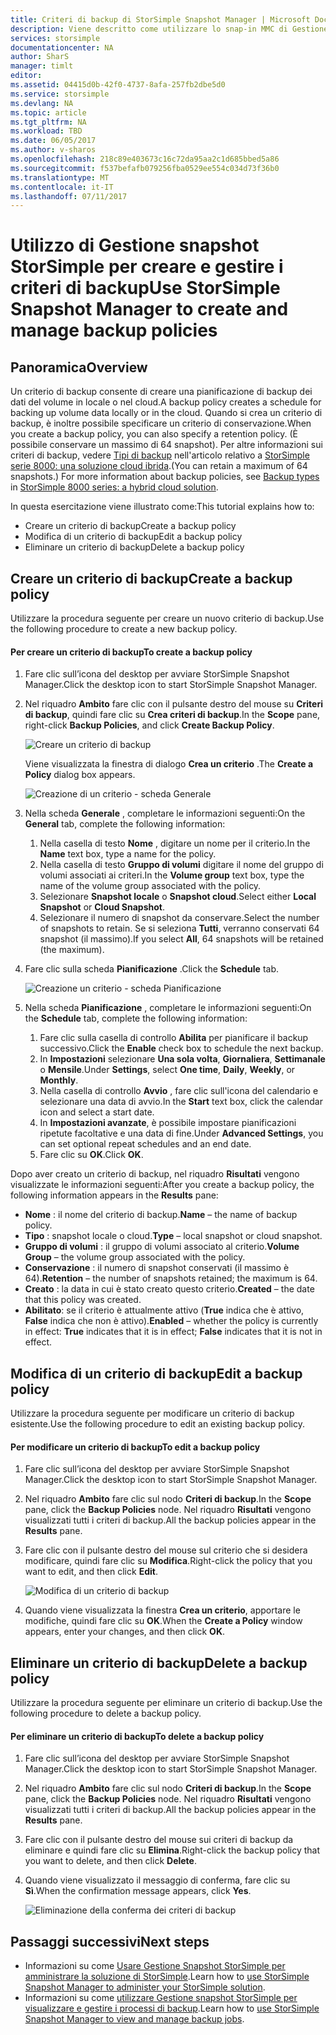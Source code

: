 ```yaml
---
title: Criteri di backup di StorSimple Snapshot Manager | Microsoft Docs
description: Viene descritto come utilizzare lo snap-in MMC di Gestione snapshot StorSimple per creare e gestire i criteri di backup che consentono di controllare i backup pianificati.
services: storsimple
documentationcenter: NA
author: SharS
manager: timlt
editor: 
ms.assetid: 04415d0b-42f0-4737-8afa-257fb2dbe5d0
ms.service: storsimple
ms.devlang: NA
ms.topic: article
ms.tgt_pltfrm: NA
ms.workload: TBD
ms.date: 06/05/2017
ms.author: v-sharos
ms.openlocfilehash: 218c89e403673c16c72da95aa2c1d685bbed5a86
ms.sourcegitcommit: f537befafb079256fba0529ee554c034d73f36b0
ms.translationtype: MT
ms.contentlocale: it-IT
ms.lasthandoff: 07/11/2017
---
```

# <a name="use-storsimple-snapshot-manager-to-create-and-manage-backup-policies"></a><span data-ttu-id="0d6f4-103">Utilizzo di Gestione snapshot StorSimple per creare e gestire i criteri di backup</span><span class="sxs-lookup"><span data-stu-id="0d6f4-103">Use StorSimple Snapshot Manager to create and manage backup policies</span></span>
## <a name="overview"></a><span data-ttu-id="0d6f4-104">Panoramica</span><span class="sxs-lookup"><span data-stu-id="0d6f4-104">Overview</span></span>
<span data-ttu-id="0d6f4-105">Un criterio di backup consente di creare una pianificazione di backup dei dati del volume in locale o nel cloud.</span><span class="sxs-lookup"><span data-stu-id="0d6f4-105">A backup policy creates a schedule for backing up volume data locally or in the cloud.</span></span> <span data-ttu-id="0d6f4-106">Quando si crea un criterio di backup, è inoltre possibile specificare un criterio di conservazione.</span><span class="sxs-lookup"><span data-stu-id="0d6f4-106">When you create a backup policy, you can also specify a retention policy.</span></span> <span data-ttu-id="0d6f4-107">(È possibile conservare un massimo di 64 snapshot). Per altre informazioni sui criteri di backup, vedere [Tipi di backup](storsimple-what-is-snapshot-manager.md#backup-types-and-backup-policies) nell'articolo relativo a [StorSimple serie 8000: una soluzione cloud ibrida](storsimple-overview.md).</span><span class="sxs-lookup"><span data-stu-id="0d6f4-107">(You can retain a maximum of 64 snapshots.) For more information about backup policies, see [Backup types](storsimple-what-is-snapshot-manager.md#backup-types-and-backup-policies) in [StorSimple 8000 series: a hybrid cloud solution](storsimple-overview.md).</span></span>

<span data-ttu-id="0d6f4-108">In questa esercitazione viene illustrato come:</span><span class="sxs-lookup"><span data-stu-id="0d6f4-108">This tutorial explains how to:</span></span>

* <span data-ttu-id="0d6f4-109">Creare un criterio di backup</span><span class="sxs-lookup"><span data-stu-id="0d6f4-109">Create a backup policy</span></span>
* <span data-ttu-id="0d6f4-110">Modifica di un criterio di backup</span><span class="sxs-lookup"><span data-stu-id="0d6f4-110">Edit a backup policy</span></span>
* <span data-ttu-id="0d6f4-111">Eliminare un criterio di backup</span><span class="sxs-lookup"><span data-stu-id="0d6f4-111">Delete a backup policy</span></span>

## <a name="create-a-backup-policy"></a><span data-ttu-id="0d6f4-112">Creare un criterio di backup</span><span class="sxs-lookup"><span data-stu-id="0d6f4-112">Create a backup policy</span></span>
<span data-ttu-id="0d6f4-113">Utilizzare la procedura seguente per creare un nuovo criterio di backup.</span><span class="sxs-lookup"><span data-stu-id="0d6f4-113">Use the following procedure to create a new backup policy.</span></span>

#### <a name="to-create-a-backup-policy"></a><span data-ttu-id="0d6f4-114">Per creare un criterio di backup</span><span class="sxs-lookup"><span data-stu-id="0d6f4-114">To create a backup policy</span></span>
1. <span data-ttu-id="0d6f4-115">Fare clic sull’icona del desktop per avviare StorSimple Snapshot Manager.</span><span class="sxs-lookup"><span data-stu-id="0d6f4-115">Click the desktop icon to start StorSimple Snapshot Manager.</span></span>
2. <span data-ttu-id="0d6f4-116">Nel riquadro **Ambito** fare clic con il pulsante destro del mouse su **Criteri di backup**, quindi fare clic su **Crea criteri di backup**.</span><span class="sxs-lookup"><span data-stu-id="0d6f4-116">In the **Scope** pane, right-click **Backup Policies**, and click **Create Backup Policy**.</span></span>

    ![Creare un criterio di backup](./media/storsimple-snapshot-manager-manage-backup-policies/HCS_SSM_Create_BU_policy.png)

    <span data-ttu-id="0d6f4-118">Viene visualizzata la finestra di dialogo **Crea un criterio** .</span><span class="sxs-lookup"><span data-stu-id="0d6f4-118">The **Create a Policy** dialog box appears.</span></span>

    ![Creazione di un criterio - scheda Generale](./media/storsimple-snapshot-manager-manage-backup-policies/HCS_SSM_Create_policy_general.png)
3. <span data-ttu-id="0d6f4-120">Nella scheda **Generale** , completare le informazioni seguenti:</span><span class="sxs-lookup"><span data-stu-id="0d6f4-120">On the **General** tab, complete the following information:</span></span>

   1. <span data-ttu-id="0d6f4-121">Nella casella di testo **Nome** , digitare un nome per il criterio.</span><span class="sxs-lookup"><span data-stu-id="0d6f4-121">In the **Name** text box, type a name for the policy.</span></span>
   2. <span data-ttu-id="0d6f4-122">Nella casella di testo **Gruppo di volumi** digitare il nome del gruppo di volumi associati ai criteri.</span><span class="sxs-lookup"><span data-stu-id="0d6f4-122">In the **Volume group** text box, type the name of the volume group associated with the policy.</span></span>
   3. <span data-ttu-id="0d6f4-123">Selezionare **Snapshot locale** o **Snapshot cloud**.</span><span class="sxs-lookup"><span data-stu-id="0d6f4-123">Select either **Local Snapshot** or **Cloud Snapshot**.</span></span>
   4. <span data-ttu-id="0d6f4-124">Selezionare il numero di snapshot da conservare.</span><span class="sxs-lookup"><span data-stu-id="0d6f4-124">Select the number of snapshots to retain.</span></span> <span data-ttu-id="0d6f4-125">Se si seleziona **Tutti**, verranno conservati 64 snapshot (il massimo).</span><span class="sxs-lookup"><span data-stu-id="0d6f4-125">If you select **All**, 64 snapshots will be retained (the maximum).</span></span>
4. <span data-ttu-id="0d6f4-126">Fare clic sulla scheda **Pianificazione** .</span><span class="sxs-lookup"><span data-stu-id="0d6f4-126">Click the **Schedule** tab.</span></span>

    ![Creazione un criterio - scheda Pianificazione](./media/storsimple-snapshot-manager-manage-backup-policies/HCS_SSM_Create_policy_schedule.png)
5. <span data-ttu-id="0d6f4-128">Nella scheda **Pianificazione** , completare le informazioni seguenti:</span><span class="sxs-lookup"><span data-stu-id="0d6f4-128">On the **Schedule** tab, complete the following information:</span></span>

   1. <span data-ttu-id="0d6f4-129">Fare clic sulla casella di controllo **Abilita** per pianificare il backup successivo.</span><span class="sxs-lookup"><span data-stu-id="0d6f4-129">Click the **Enable** check box to schedule the next backup.</span></span>
   2. <span data-ttu-id="0d6f4-130">In **Impostazioni** selezionare **Una sola volta**, **Giornaliera**, **Settimanale** o **Mensile**.</span><span class="sxs-lookup"><span data-stu-id="0d6f4-130">Under **Settings**, select **One time**, **Daily**, **Weekly**, or **Monthly**.</span></span>
   3. <span data-ttu-id="0d6f4-131">Nella casella di controllo **Avvio** , fare clic sull'icona del calendario e selezionare una data di avvio.</span><span class="sxs-lookup"><span data-stu-id="0d6f4-131">In the **Start** text box, click the calendar icon and select a start date.</span></span>
   4. <span data-ttu-id="0d6f4-132">In **Impostazioni avanzate**, è possibile impostare pianificazioni ripetute facoltative e una data di fine.</span><span class="sxs-lookup"><span data-stu-id="0d6f4-132">Under **Advanced Settings**, you can set optional repeat schedules and an end date.</span></span>
   5. <span data-ttu-id="0d6f4-133">Fare clic su **OK**.</span><span class="sxs-lookup"><span data-stu-id="0d6f4-133">Click **OK**.</span></span>

<span data-ttu-id="0d6f4-134">Dopo aver creato un criterio di backup, nel riquadro **Risultati** vengono visualizzate le informazioni seguenti:</span><span class="sxs-lookup"><span data-stu-id="0d6f4-134">After you create a backup policy, the following information appears in the **Results** pane:</span></span>

* <span data-ttu-id="0d6f4-135">**Nome** : il nome del criterio di backup.</span><span class="sxs-lookup"><span data-stu-id="0d6f4-135">**Name** – the name of backup policy.</span></span>
* <span data-ttu-id="0d6f4-136">**Tipo** : snapshot locale o cloud.</span><span class="sxs-lookup"><span data-stu-id="0d6f4-136">**Type** – local snapshot or cloud snapshot.</span></span>
* <span data-ttu-id="0d6f4-137">**Gruppo di volumi** : il gruppo di volumi associato al criterio.</span><span class="sxs-lookup"><span data-stu-id="0d6f4-137">**Volume Group** – the volume group associated with the policy.</span></span>
* <span data-ttu-id="0d6f4-138">**Conservazione** : il numero di snapshot conservati (il massimo è 64).</span><span class="sxs-lookup"><span data-stu-id="0d6f4-138">**Retention** – the number of snapshots retained; the maximum is 64.</span></span>
* <span data-ttu-id="0d6f4-139">**Creato** : la data in cui è stato creato questo criterio.</span><span class="sxs-lookup"><span data-stu-id="0d6f4-139">**Created** – the date that this policy was created.</span></span>
* <span data-ttu-id="0d6f4-140">**Abilitato**: se il criterio è attualmente attivo (**True** indica che è attivo, **False** indica che non è attivo).</span><span class="sxs-lookup"><span data-stu-id="0d6f4-140">**Enabled** – whether the policy is currently in effect: **True** indicates that it is in effect; **False** indicates that it is not in effect.</span></span>

## <a name="edit-a-backup-policy"></a><span data-ttu-id="0d6f4-141">Modifica di un criterio di backup</span><span class="sxs-lookup"><span data-stu-id="0d6f4-141">Edit a backup policy</span></span>
<span data-ttu-id="0d6f4-142">Utilizzare la procedura seguente per modificare un criterio di backup esistente.</span><span class="sxs-lookup"><span data-stu-id="0d6f4-142">Use the following procedure to edit an existing backup policy.</span></span>

#### <a name="to-edit-a-backup-policy"></a><span data-ttu-id="0d6f4-143">Per modificare un criterio di backup</span><span class="sxs-lookup"><span data-stu-id="0d6f4-143">To edit a backup policy</span></span>
1. <span data-ttu-id="0d6f4-144">Fare clic sull’icona del desktop per avviare StorSimple Snapshot Manager.</span><span class="sxs-lookup"><span data-stu-id="0d6f4-144">Click the desktop icon to start StorSimple Snapshot Manager.</span></span>
2. <span data-ttu-id="0d6f4-145">Nel riquadro **Ambito** fare clic sul nodo **Criteri di backup**.</span><span class="sxs-lookup"><span data-stu-id="0d6f4-145">In the **Scope** pane, click the **Backup Policies** node.</span></span> <span data-ttu-id="0d6f4-146">Nel riquadro **Risultati** vengono visualizzati tutti i criteri di backup.</span><span class="sxs-lookup"><span data-stu-id="0d6f4-146">All the backup policies appear in the **Results** pane.</span></span>
3. <span data-ttu-id="0d6f4-147">Fare clic con il pulsante destro del mouse sul criterio che si desidera modificare, quindi fare clic su **Modifica**.</span><span class="sxs-lookup"><span data-stu-id="0d6f4-147">Right-click the policy that you want to edit, and then click **Edit**.</span></span>

    ![Modifica di un criterio di backup](./media/storsimple-snapshot-manager-manage-backup-policies/HCS_SSM_Edit_BU_policy.png)
4. <span data-ttu-id="0d6f4-149">Quando viene visualizzata la finestra **Crea un criterio**, apportare le modifiche, quindi fare clic su **OK**.</span><span class="sxs-lookup"><span data-stu-id="0d6f4-149">When the **Create a Policy** window appears, enter your changes, and then click **OK**.</span></span>

## <a name="delete-a-backup-policy"></a><span data-ttu-id="0d6f4-150">Eliminare un criterio di backup</span><span class="sxs-lookup"><span data-stu-id="0d6f4-150">Delete a backup policy</span></span>
<span data-ttu-id="0d6f4-151">Utilizzare la procedura seguente per eliminare un criterio di backup.</span><span class="sxs-lookup"><span data-stu-id="0d6f4-151">Use the following procedure to delete a backup policy.</span></span>

#### <a name="to-delete-a-backup-policy"></a><span data-ttu-id="0d6f4-152">Per eliminare un criterio di backup</span><span class="sxs-lookup"><span data-stu-id="0d6f4-152">To delete a backup policy</span></span>
1. <span data-ttu-id="0d6f4-153">Fare clic sull’icona del desktop per avviare StorSimple Snapshot Manager.</span><span class="sxs-lookup"><span data-stu-id="0d6f4-153">Click the desktop icon to start StorSimple Snapshot Manager.</span></span>
2. <span data-ttu-id="0d6f4-154">Nel riquadro **Ambito** fare clic sul nodo **Criteri di backup**.</span><span class="sxs-lookup"><span data-stu-id="0d6f4-154">In the **Scope** pane, click the **Backup Policies** node.</span></span> <span data-ttu-id="0d6f4-155">Nel riquadro **Risultati** vengono visualizzati tutti i criteri di backup.</span><span class="sxs-lookup"><span data-stu-id="0d6f4-155">All the backup policies appear in the **Results** pane.</span></span>
3. <span data-ttu-id="0d6f4-156">Fare clic con il pulsante destro del mouse sui criteri di backup da eliminare e quindi fare clic su **Elimina**.</span><span class="sxs-lookup"><span data-stu-id="0d6f4-156">Right-click the backup policy that you want to delete, and then click **Delete**.</span></span>
4. <span data-ttu-id="0d6f4-157">Quando viene visualizzato il messaggio di conferma, fare clic su **Sì**.</span><span class="sxs-lookup"><span data-stu-id="0d6f4-157">When the confirmation message appears, click **Yes**.</span></span>

    ![Eliminazione della conferma dei criteri di backup](./media/storsimple-snapshot-manager-manage-backup-policies/HCS_SSM_Delete_BU_policy.png)

## <a name="next-steps"></a><span data-ttu-id="0d6f4-159">Passaggi successivi</span><span class="sxs-lookup"><span data-stu-id="0d6f4-159">Next steps</span></span>
* <span data-ttu-id="0d6f4-160">Informazioni su come [Usare Gestione Snapshot StorSimple per amministrare la soluzione di StorSimple](storsimple-snapshot-manager-admin.md).</span><span class="sxs-lookup"><span data-stu-id="0d6f4-160">Learn how to [use StorSimple Snapshot Manager to administer your StorSimple solution](storsimple-snapshot-manager-admin.md).</span></span>
* <span data-ttu-id="0d6f4-161">Informazioni su come [utilizzare Gestione snapshot StorSimple per visualizzare e gestire i processi di backup](storsimple-snapshot-manager-manage-backup-jobs.md).</span><span class="sxs-lookup"><span data-stu-id="0d6f4-161">Learn how to [use StorSimple Snapshot Manager to view and manage backup jobs](storsimple-snapshot-manager-manage-backup-jobs.md).</span></span>
